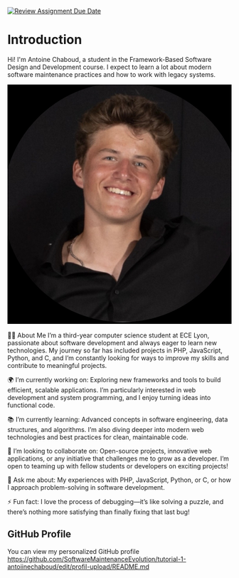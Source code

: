 [![Review Assignment Due Date](https://classroom.github.com/assets/deadline-readme-button-22041afd0340ce965d47ae6ef1cefeee28c7c493a6346c4f15d667ab976d596c.svg)](https://classroom.github.com/a/LQr4ft17)
# Introduction
Hi! I'm Antoine Chaboud, a student in the Framework-Based Software Design and Development course. 
I expect to learn a lot about modern software maintenance practices and how to work with legacy systems.

![My Image](Github.jpg)  <!-- Link to the uploaded image -->


👨‍💻 About Me
I’m a third-year computer science student at ECE Lyon, passionate about software development and always eager to learn new technologies. My journey so far has included projects in PHP, JavaScript, Python, and C, and I’m constantly looking for ways to improve my skills and contribute to meaningful projects.

🌍 I’m currently working on:
Exploring new frameworks and tools to build efficient, scalable applications. I’m particularly interested in web development and system programming, and I enjoy turning ideas into functional code.

📚 I’m currently learning:
Advanced concepts in software engineering, data structures, and algorithms. I’m also diving deeper into modern web technologies and best practices for clean, maintainable code.

🤝 I’m looking to collaborate on:
Open-source projects, innovative web applications, or any initiative that challenges me to grow as a developer. I’m open to teaming up with fellow students or developers on exciting projects!

💬 Ask me about:
My experiences with PHP, JavaScript, Python, or C, or how I approach problem-solving in software development.

⚡ Fun fact:
I love the process of debugging—it’s like solving a puzzle, and there’s nothing more satisfying than finally fixing that last bug!

## GitHub Profile

You can view my personalized GitHub profile https://github.com/SoftwareMaintenanceEvolution/tutorial-1-antoiinechaboud/edit/profil-upload/README.md

